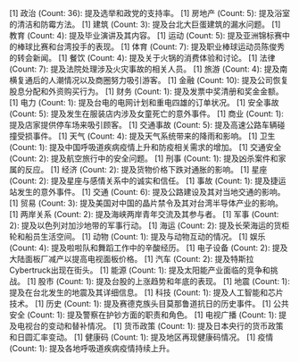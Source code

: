 [1] 政治 (Count: 36): 提及选举和政党的支持率。
[1] 房地产 (Count: 5): 提及浴室的清洁和防霉方法。
[1] 建筑 (Count: 3): 提及台北大巨蛋建筑的漏水问题。
[1] 教育 (Count: 4): 提及毕业演讲及其内容。
[1] 运动 (Count: 5): 提及亚洲锦标赛中的棒球比赛和台湾投手的表现。
[1] 体育 (Count: 7): 提及职业棒球运动员陈俊秀的转会新闻。
[1] 餐饮 (Count: 4): 提及关于火锅的消费体验和讨论。
[1] 法律 (Count: 7): 提及法院处理涉及火灾事故的相关人员。
[1] 旅游 (Count: 4): 提及南横复通后的人潮情况以及商圈努力吸引游客。
[1] 金融 (Count: 10): 提及公司恢复股息分配和外资购买行为。
[1] 财务 (Count: 1): 提及发票中奖清册和奖金金额。
[1] 电力 (Count: 1): 提及台电的电网计划和重电四雄的订单状况。
[1] 安全事故 (Count: 5): 提及发生在服装店内涉及女童死亡的意外事件。
[1] 商业 (Count: 1): 提及店家提供停车场来吸引顾客。
[1] 交通事故 (Count: 5): 提及高速公路车辆碰撞受损事件。
[1] 天气 (Count: 4): 提及天气系统带来的降雨和影响。
[1] 卫生 (Count: 1): 提及中国呼吸道疾病疫情上升和防疫相关需求的增加。
[1] 交通安全 (Count: 2): 提及航空旅行中的安全问题。
[1] 刑事 (Count: 1): 提及凶杀案件和家属的反应。
[1] 经济 (Count: 2): 提及货物价格下跌对通胀的影响。
[1] 星座 (Count: 2): 提及星座与感情关系中的诚实和信任。
[1] 事故 (Count: 1): 提及捷运站发生的意外事件。
[1] 交通 (Count: 6): 提及公路建设及其对当地交通的影响。
[1] 贸易 (Count: 3): 提及美国对中国的晶片禁令及其对台湾半导体产业的影响。
[1] 两岸关系 (Count: 2): 提及海峡两岸青年交流及其参与者。
[1] 军事 (Count: 2): 提及以色列对加沙地带的军事行动。
[1] 海运 (Count: 2): 提及长荣海运的货柜轮和船员生活空间。
[1] 动物 (Count: 1): 提及与动物互动的情况。
[1] 娱乐 (Count: 4): 提及啦啦队和舞蹈工作中的辛酸经历。
[1] 电子设备 (Count: 2): 提及大陆面板厂减产以提高电视面板价格。
[1] 汽车 (Count: 2): 提及特斯拉Cybertruck出现在街头。
[1] 能源 (Count: 1): 提及太阳能产业面临的竞争和挑战。
[1] 股市 (Count: 1): 提及台股的上涨趋势和年底的表现。
[1] 地震 (Count: 1): 提及在台北发生的地震及其详细信息。
[1] 科技 (Count: 1): 提及人工智能和芯片技术。
[1] 历史 (Count: 1): 提及赛德克族头目莫那鲁道抗日的历史事件。
[1] 公共安全 (Count: 1): 提及警察在护钞方面的职责和角色。
[1] 电视广播 (Count: 1): 提及电视台的变动和替补情况。
[1] 货币政策 (Count: 1): 提及日本央行的货币政策和日圆汇率变动。
[1] 健康码 (Count: 1): 提及地区再现健康码情况。
[1] 疫情 (Count: 1): 提及各地呼吸道疾病疫情持续上升。

